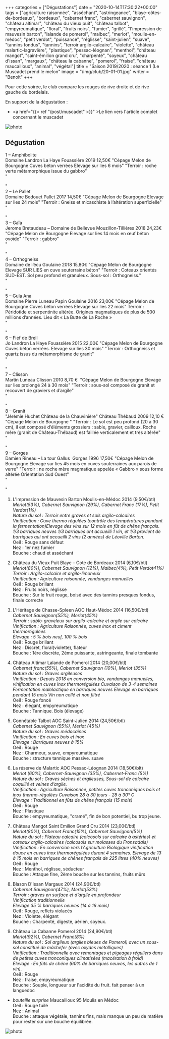 +++
categories = ["Dégustations"]
date = "2020-10-14T17:30:22+00:00"
tags = ["agriculture raisonnée", "asséchant", "astringeance", "blaye-côtes-de-bordeaux", "bordeaux", "cabernet franc", "cabernet sauvignon", "château altimar", "château du vieux puit", "château talbot", "empyreumatique", "floral", "fruits noirs", "fumier", "grillé", "l'impression de mauvesin barton", "lalande de pomerol", "malbec", "merlot", "moulis-en-médoc", "petit verdot", "puissance", "réglisse", "saint-julien", "suave", "tannins fondus", "tannins", "terroir argilo-calcaire", "violette", "château malartic-lagravière", "plastique", "pessac-léognan", "menthol", "château mangot", "saint-émilion grand cru", "charpenté", "soyeux", "château d'issan", "margaux", "château la cabanne", "pomerol", "fraise", "château maucailloux", "animal", "végétal"] 
title = "Saison 2019/2020 : séance 1 (Le Muscadet prend le melon"
image = "/img/club/20-01-01.jpg"
writer = "Benoit"
+++

Pour cette soirée, le club compare les rouges de rive droite et de rive gauche du bordelais.

En support de la dégustation :  
* <a href="{{< ref "/post/muscadet" >}}" >Le lien vers l'article complet concernant le muscadet</a>

![photo][2]

## Dégustation

1 – Amphibolite				
Domaine Landron	La Haye Fouassière	2019		12,50€
"Cépage Melon de Bourgogne
Cuves béton verrées 
Elevage sur lies 6 mois"	"Terroir : roche verte métamorphique issue du gabbro"			
"


"				
2 – Le Pallet				
Domaine Bedouet	Pallet	2017		14,50€
"Cépage Melon de Bourgogne
Elevage sur lies 24 mois"	"Terroir : Gneiss et micaschiste à l’altération superficielle"			
"


"				
3 – Gaïa				
Jerome Bretaudeau – Domaine de Bellevue	Mouzillon-Tillières	2018		24,23€
"Cépage Melon de Bourgogne
Elevage sur lies 14 mois en œuf béton ovoïde"	"Terroir : gabbro"			
"



"				
4 – Orthogneiss				
Domaine de l’écu	Goulaine	2018		15,80€
"Cépage Melon de Bourgogne
Elevage SUR LIES en cuve souterraine béton"	"Terroir : Coteaux orientés SUD-EST. Sol peu profond et granuleux.
Sous-sol : Orthogneiss."			
"


"				
5 – Gula Ana				
Domaine Pierre Luneau Papin	Goulaine	2016		23,00€
"Cépage Melon de Bourgogne
Cuves béton verrées 
Elevage sur lies 22 mois"	Terroir : Péridotide et serpentinite altérée. Origines magmatiques de plus de 500 millions d’années. Lieu dit « La Butte de La Roche »			
"


"				
6 – Fief de Breil				
Jo Landron	La Haye Fouassière	2015		22,00€
"Cépage Melon de Bourgogne
Cuves béton verrées.
Elevage sur lies 30 mois"	"Terroir : Orthogneiss et quartz issus du métamorphisme de granit"			
"


"				
7 – Clisson				
Martin Luneau	Clisson	2010		8,70 € 
"Cépage Melon de Bourgogne
Elevage sur lies prolongé 24 à 30 mois"	"Terroir : sous-sol  composé de granit et recouvert de graviers et d’argile"			
"


"				
8 – Granit				
"Jérémie Huchet
Château de la Chauvinière"	Château Thébaud	2009		12,10 €
"Cépage Melon de Bourgogne
"	"Terroir : Le sol est peu profond (20 à 30 cm), il est composé d’éléments grossiers : sable, gravier, cailloux.
Roche mère (granit de Château-Thébaud) est faillée verticalement et très altérée"			
"


"				
9 – Gorges				
Damien Rineau – La tour Gallus 	Gorges	1996		17,50€
"Cépage Melon de Bourgogne
Elevage sur lies 45 mois en cuves souterraines aux parois de verre"	"Terroir : ne roche mère magmatique appelée « Gabbro » sous forme altérée Orientation Sud Ouest"			
"


"				













1. L'Impression de Mauvesin Barton Moulis-en-Médoc 2014 (9,50€/btl)  
_Merlot(53%), Cabernet Sauvignon (29%), Cabernet Franc (17%), Petit Verdot(1%)_  
_Nature du sol : Terroir  entre graves et sols argilo-calcaires_  
_Vinification : Cuve thermo régulées (contrôle des températures pendant la fermentation)Elevage des vins sur 12 mois en fût de chêne français. 1/3 barriques neuves 1/3 barriques ont accueilli 1 vin, et 1/3 provient de barriques qui ont accueilli 2 vins (2 années) de Léoville Barton._  
Oeil : Rouge sans défaut  
Nez : 1er nez fumier  
Bouche : chaud et asséchant

2. Château du Vieux Puit Blaye – Cote de Bordeaux 2014 (6,10€/btl)  <i class="fa fa-plus-circle"></i> 
_Merlot(80%), Cabernet Sauvignon (12%), Malbec(4%), Petit Verdot41%)_  
_Terroir : Argilo-calcaire et argilo-limoneux_  
_Vinification : Agriculture raisonnée, vendanges manuelles_  
Oeil : Rouge brillant  
Nez : Fruits noirs, réglisse  
Bouche : Sur le fruit rouge, boisé avec des tannins presques fondus, finale correcte

3. L'Héritage de Chasse-Spleen AOC Haut-Médoc 2014 (16,50€/btl)  
_Cabernet Sauvignon(55%), Merlot(45%)_  
_Terroir : sablo-graveleux sur argilo-calcaire et argile sur calcaire_  
_Vinification : Agriculture Raisonnée, cuves inox et ciment thermorégulées_  
_Élevage : 5 % bois neuf, 100 % bois_  
Oeil : Rouge brillant  
Nez :  Discret, floral(violette), flateur  
Bouche : 1ère discrète, 2ème puissante, astringeante, finale tombante

4. Château Altimar Lalande de Pomerol 2014 (20,00€/btl)  
_Cabernet franc(55%), Cabernet Sauvignon (10%), Merlot (35%)_  
_Nature du sol :  Graves argileuses_  
_Vinification : Depuis 2018 en conversion bio, vendanges manuelles, vinification en cuves inox thermorégulées Cuvaison de 3-4 semaines Fermentation malolactique en barriques neuves Elevage en barriques pendant 15 mois Vin non collé et non filtré_  
Oeil : Rouge foncé  
Nez :  élégant, empyreumatique  
Bouche : Tannique. Bois (élevage)

5. Connétable Talbot AOC Saint-Julien 2014 (24,50€/btl)  
_Cabernet Sauvignon (55%), Merlot (45%)_  
_Nature du sol : Graves médocaines_  
_Vinification : En cuves bois et inox_  
_Elevage : Barriques neuves à 15%_  
Oeil :  Rouge  
Nez : Charmeur, suave, empyreumatique  
Bouche : structure tannique massive. suave

6. La réserve de Malartic AOC Pessac-Léognan 2014 (18,50€/blt)  
_Merlot (60%), Cabernet-Sauvignon (35%), Cabernet-Franc (5%)_  
_Nature du sol : Graves sèches et argileuses, Sous-sol de calcaire coquillé et veines d’argile._  
_Vinification : Agriculture Raisonnée, petites cuves tronconiques bois et inox thermo-régulées Cuvaison 28 à 30 jours - 28 à 30° C_  
_Élevage : Traditionnel en fûts de chêne français (15 mois)_  
Oeil : Rouge  
Nez : Plastique  
Bouche : empyreumatique, "cramé", fin de bon potentiel, bu trop jeune.  

7. Château Mangot Saint Emilion Grand Cru 2014 (23,00€/btl)  
_Merlot(80%), Cabernet Franc(15%), Cabernet Sauvignon(5%)_  
_Nature du sol : Plateau calcaire (calcosols sur calcaire à astéries) et coteaux argilo-calcaires (calcosols sur molasses du Fronsadais)_  
_Vinification : En conversion vers l’Agriculture Biologique  vinification douce en cuves inox thermorégulées durant 4 semaines. Elevage de 13 à 15 mois en barriques de chênes français de 225 litres (40% neuves)_  
Oeil : Rouge  
Nez : Menthol, réglisse, séducteur  
Bouche : Attaque fine, 2ème bouche sur les tannins, fruits mûrs

8. Blason D'Issan  Margaux 2014 (24,90€/btl)  
_Cabernet Sauvignon(47%), Merlot(53%)_  
_Terroir : graves en surface et d’argile en profondeur_  
_Vinification traditionnelle_  
_Elevage 35 % barriques neuves (14 à 16 mois)_  
Oeil :  Rouge, reflets violacés  
Nez :  Violette, élégant  
Bouche : Charpenté, digeste, aérien, soyeux.

9. Château La Cabanne Pomerol 2014 (24,90€/btl)  
_Merlot(92%), Cabernet Franc(8%)_  
_Nature du sol : Sol argileux (argiles bleues de Pomerol) avec un sous-sol constitué de mâchefer (avec oxydes métalliques)_  
_Vinification : Traditionnelle avec remontages et pigeages réguliers dans de petites cuves tronconiques climatisées (macération à froid)_  
_Élevage : En fûts de chêne (60% de barriques neuves, les autres de 1 vin)._  
Oeil :  Rouge  
Nez :  fraise, empyreumatique  
Bouche : Souple, longueur sur l'acidité du fruit. fait penser à un languedoc

* _bouteille surprise_ Maucailloux 95 Moulis en Médoc  
Oeil :  Rouge tuilé  
Nez :  Animal  
Bouche : attaque végétale, tannins fins, mais manque un peu de matière pour rester sur une bouche équilibrée.  

![photo][1]

[1]: /img/club/20-01-01.jpg
[2]: /img/club/20-01-02.jpg
